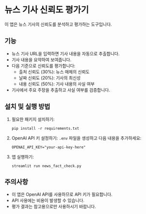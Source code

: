 # 뉴스 기사 신뢰도 평가기

이 앱은 뉴스 기사의 신뢰도를 분석하고 평가하는 도구입니다.

## 기능

- 뉴스 기사 URL을 입력하면 기사 내용을 자동으로 추출합니다.
- 기사 내용을 요약하여 보여줍니다.
- 다음 기준으로 신뢰도를 평가합니다:
  - 출처 신뢰도 (30%): 뉴스 매체의 신뢰도
  - 날짜 신뢰도 (20%): 기사의 최신성
  - 내용 신뢰도 (50%): 기사 내용의 사실 여부
- 기사에서 주요 주장을 추출하고 사실 여부를 검증합니다.

## 설치 및 실행 방법

1. 필요한 패키지 설치하기:
   ```
   pip install -r requirements.txt
   ```

2. OpenAI API 키 설정하기:
   `.env` 파일을 생성하고 다음 내용을 추가하세요:
   ```
   OPENAI_API_KEY="your-api-key-here"
   ```

3. 앱 실행하기:
   ```
   streamlit run news_fact_check.py
   ```

## 주의사항

- 이 앱은 OpenAI API를 사용하므로 API 키가 필요합니다.
- API 사용에는 비용이 발생할 수 있습니다.
- 평가 결과는 참고용으로만 사용하시기 바랍니다. 